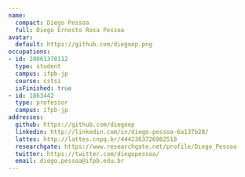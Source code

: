 ```yaml
---
name:
  compact: Diego Pessoa
  full: Diego Ernesto Rosa Pessoa
avatar:
  default: https://github.com/diegoep.png
occupations:
- id: 20061370112
  type: student
  campus: ifpb-jp
  course: cstsi
  isFinished: true
- id: 1863442
  type: professor
  campus: ifpb-jp
addresses:
  github: https://github.com/diegoep
  linkedin: http://linkedin.com/in/diego-pessoa-6a137b28/
  lattes: http://lattes.cnpq.br/4442363726982518
  researchgate: https://www.researchgate.net/profile/Diego_Pessoa
  twitter: https://twitter.com/diegopessoa/
  email: diego.pessoa@ifpb.edu.br
---
```

